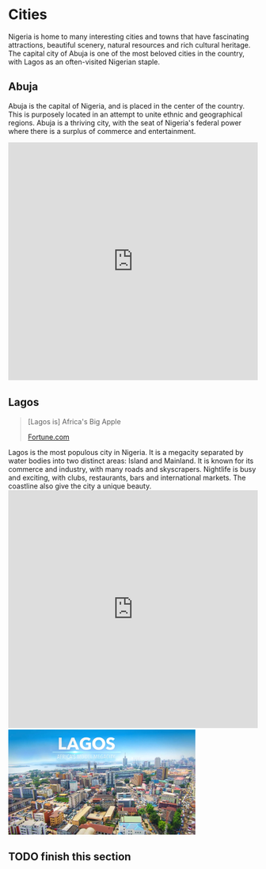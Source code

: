 # Cities

Nigeria is home to many interesting cities and towns that have fascinating attractions, beautiful scenery, natural resources and rich cultural heritage. The capital city of Abuja is one of the most beloved cities in the country, with Lagos as an often-visited Nigerian staple.

## Abuja
Abuja is the capital of Nigeria, and is placed in the center of the country. This is purposely located in an attempt to unite ethnic and geographical regions. Abuja is a thriving city, with the seat of Nigeria's federal power where there is a surplus of commerce and entertainment.

<iframe
  width="100%"
  height="480"
  frameborder="0" style="border:0"
  src="https://www.google.com/maps/embed/v1/search?key=AIzaSyC8EzlfU1nbk346uRMNKKvsIve-1cPFPWk&q=Abuja,+Nigeria" allowfullscreen>
</iframe>

## Lagos
<blockquote>
  <p>[Lagos is] Africa's Big Apple</p>
  <footer><a href="//fortune.com/2014/06/12/lagos-nigeria-big-apple/">Fortune.com</a></footer>
</blockquote>
Lagos is the most populous city in Nigeria. It is a megacity separated by water bodies into two distinct areas: Island and Mainland. It is known for its commerce and industry, with many roads and skyscrapers. Nightlife is busy and exciting, with clubs, restaurants, bars and international markets. The coastline also give the city a unique beauty.

<iframe
  width="100%"
  height="480"
  frameborder="0" style="border:0"
  src="https://www.google.com/maps/embed/v1/search?key=AIzaSyC8EzlfU1nbk346uRMNKKvsIve-1cPFPWk&q=Lagos,+Nigeria" allowfullscreen>
</iframe>
<img src="/static/cities/lagos.jpg" style="width:75%;height:75%"/>

## TODO finish this section
